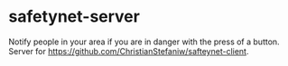# safetynet-server
Notify people in your area if you are in danger with the press of a button.  
Server for https://github.com/ChristianStefaniw/safteynet-client. 
